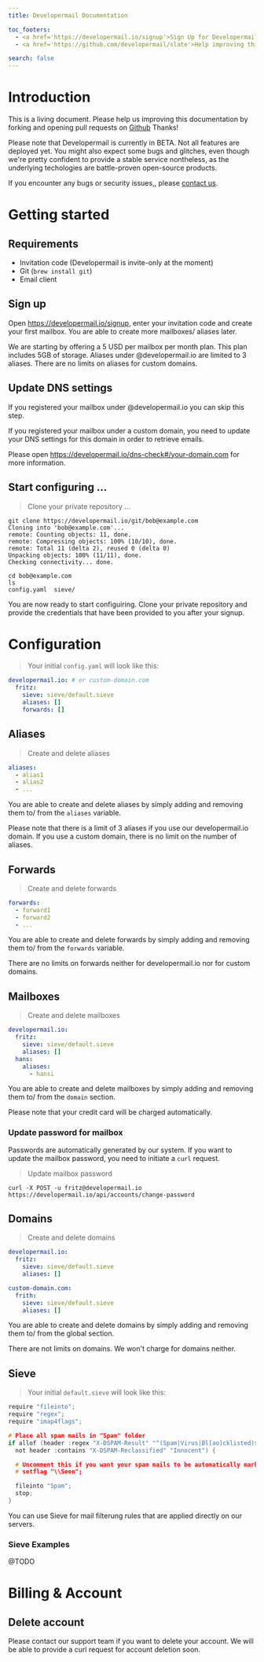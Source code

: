 ```yaml
---
title: Developermail Documentation

toc_footers:
  - <a href='https://developermail.io/signup'>Sign Up for Developermail</a>
  - <a href='https://github.com/developermail/slate'>Help improving this documentation</a>

search: false
---
```



# Introduction

This is a living document. Please help us improving this documentation by forking
and opening pull requests on [Github](https://github.com/developermail/slate) Thanks!

Please note that Developermail is currently in BETA. Not all features are deployed yet.
You might also expect some bugs and glitches, even though we're pretty confident to provide a stable
service nontheless, as the underlying techologies are battle-proven open-source products.

If you encounter any bugs or security issues,, please [contact us](mailto:support@developermail.io).


# Getting started

## Requirements

* Invitation code (Developermail is invite-only at the moment)
* Git (``brew install git``)
* Email client

## Sign up

Open https://developermail.io/signup, enter your invitation code and
create your first mailbox. You are able to create more mailboxes/ aliases later.

We are starting by offering a 5 USD per mailbox per month plan. This plan includes
5GB of storage. Aliases under @developermail.io are limited to 3 aliases. There are no
limits on aliases for custom domains.


## Update DNS settings

If you registered your mailbox under @developermail.io you can skip this step.

If you registered your mailbox under a custom domain, you need to update your DNS
settings for this domain in order to retrieve emails.

Please open https://developermail.io/dns-check#/your-domain.com for more information.

## Start configuring ...

> Clone your private repository ...

```shell
git clone https://developermail.io/git/bob@example.com
Cloning into 'bob@example.com'...
remote: Counting objects: 11, done.
remote: Compressing objects: 100% (10/10), done.
remote: Total 11 (delta 2), reused 0 (delta 0)
Unpacking objects: 100% (11/11), done.
Checking connectivity... done.

cd bob@example.com
ls
config.yaml  sieve/
```

You are now ready to start configuiring. Clone your private repository and
provide the credentials that have been provided to you after your signup.







# Configuration

> Your initial ``config.yaml`` will look like this:

```yaml
developermail.io: # or custom-domain.com
  fritz:
    sieve: sieve/default.sieve
    aliases: []
    forwards: []
```

## Aliases

> Create and delete aliases

```yaml
aliases:
  - alias1
  - alias2
  - ...
```

You are able to create and delete aliases by simply adding and removing them
to/ from the ``aliases`` variable.

Please note that there is a limit of 3 aliases if you use our developermail.io domain.
If you use a custom domain, there is no limit on the number of aliases.


## Forwards

> Create and delete forwards

```yaml
forwards:
  - forward1
  - forward2
  - ...
```

You are able to create and delete forwards by simply adding and removing them
to/ from the ``forwards`` variable.

There are no limits on forwards neither for developermail.io nor for custom domains.


## Mailboxes

> Create and delete mailboxes

```yaml
developermail.io:
  fritz:
    sieve: sieve/default.sieve
    aliases: []
  hans:
    aliases:
      - hansi
```

You are able to create and delete mailboxes by simply adding and removing them
to/ from the ``domain`` section.

Please note that your credit card will be charged automatically.

### Update password for mailbox

Passwords are automatically generated by our system. If you want to update
the mailbox password, you need to initiate a ``curl`` request.

> Update mailbox password

```shell
curl -X POST -u fritz@developermail.io https://developermail.io/api/accounts/change-password
```



## Domains

> Create and delete domains

```yaml
developermail.io:
  fritz:
    sieve: sieve/default.sieve
    aliases: []

custom-domain.com:
  frith:
    sieve: sieve/default.sieve
    aliases: []
```

You are able to create and delete domains by simply adding and removing them
to/ from the global section.

There are not limits on domains. We won't charge for domains neither.


## Sieve

> Your initial ``default.sieve`` will look like this:

```c
require "fileinto";
require "regex";
require "imap4flags";

# Place all spam mails in "Spam" folder
if allof (header :regex "X-DSPAM-Result" "^(Spam|Virus|Bl[ao]cklisted)$",
  not header :contains "X-DSPAM-Reclassified" "Innocent") {

  # Uncomment this if you want your spam mails to be automatically marked as read
  # setflag "\\Seen";

  fileinto "Spam";
  stop;
}
```

You can use Sieve for mail filterung rules that are applied directly on our servers.

### Sieve Examples

@TODO







# Billing & Account

## Delete account

Please contact our support team if you want to delete your account. We will be
able to provide a curl request for account deletion soon.



